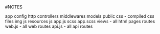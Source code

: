 #NOTES

app
	config
	http
		controllers
		middlewares
	models
public
	css - compiled css files
	img
	js
resources
	js
		app.js
	scss
		app.scss
	views - all html pages
routes
	web.js - all web routes
	api.js - all api routes